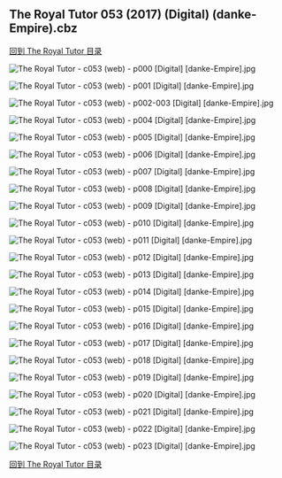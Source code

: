 ## The Royal Tutor 053 (2017) (Digital) (danke-Empire).cbz


[回到 The Royal Tutor 目录](https://github.com/alicewish/markdown/blob/master/series/Royal-Tutor.md)


![The Royal Tutor - c053 (web) - p000 [Digital] [danke-Empire].jpg](https://wx1.sinaimg.cn/large/6a9fdecagy1fokosin6a8j20p011itl7.jpg)

![The Royal Tutor - c053 (web) - p001 [Digital] [danke-Empire].jpg](https://wx1.sinaimg.cn/large/6a9fdecagy1fokosm68i7j20p011iwru.jpg)

![The Royal Tutor - c053 (web) - p002-003 [Digital] [danke-Empire].jpg](https://wx1.sinaimg.cn/large/6a9fdecagy1fokosss9ozj21e011i1kx.jpg)

![The Royal Tutor - c053 (web) - p004 [Digital] [danke-Empire].jpg](https://wx1.sinaimg.cn/large/6a9fdecagy1fokosw01vjj20p011itl8.jpg)

![The Royal Tutor - c053 (web) - p005 [Digital] [danke-Empire].jpg](https://wx1.sinaimg.cn/large/6a9fdecagy1fokoszp6rtj20p011iwri.jpg)

![The Royal Tutor - c053 (web) - p006 [Digital] [danke-Empire].jpg](https://wx1.sinaimg.cn/large/6a9fdecagy1fokot3oy5wj20p011ik5v.jpg)

![The Royal Tutor - c053 (web) - p007 [Digital] [danke-Empire].jpg](https://wx1.sinaimg.cn/large/6a9fdecagy1fokotayxzpj20p011itkb.jpg)

![The Royal Tutor - c053 (web) - p008 [Digital] [danke-Empire].jpg](https://wx1.sinaimg.cn/large/6a9fdecagy1fokoteygkyj20p011igyz.jpg)

![The Royal Tutor - c053 (web) - p009 [Digital] [danke-Empire].jpg](https://wx1.sinaimg.cn/large/6a9fdecagy1fokotjnf3rj20p011i49g.jpg)

![The Royal Tutor - c053 (web) - p010 [Digital] [danke-Empire].jpg](https://wx1.sinaimg.cn/large/6a9fdecagy1fokotn5n25j20p011iqef.jpg)

![The Royal Tutor - c053 (web) - p011 [Digital] [danke-Empire].jpg](https://wx1.sinaimg.cn/large/6a9fdecagy1fokotqsys8j20p011iqdv.jpg)

![The Royal Tutor - c053 (web) - p012 [Digital] [danke-Empire].jpg](https://wx1.sinaimg.cn/large/6a9fdecagy1fokotueyhgj20p011itok.jpg)

![The Royal Tutor - c053 (web) - p013 [Digital] [danke-Empire].jpg](https://wx1.sinaimg.cn/large/6a9fdecagy1fokotypoqoj20p011iqe4.jpg)

![The Royal Tutor - c053 (web) - p014 [Digital] [danke-Empire].jpg](https://wx1.sinaimg.cn/large/6a9fdecagy1fokou3idhzj20p011idrq.jpg)

![The Royal Tutor - c053 (web) - p015 [Digital] [danke-Empire].jpg](https://wx1.sinaimg.cn/large/6a9fdecagy1fokou6uhvmj20p011idqu.jpg)

![The Royal Tutor - c053 (web) - p016 [Digital] [danke-Empire].jpg](https://wx1.sinaimg.cn/large/6a9fdecagy1fokoubrel7j20p011i4ao.jpg)

![The Royal Tutor - c053 (web) - p017 [Digital] [danke-Empire].jpg](https://wx1.sinaimg.cn/large/6a9fdecagy1fokouf6h2kj20p011in81.jpg)

![The Royal Tutor - c053 (web) - p018 [Digital] [danke-Empire].jpg](https://wx1.sinaimg.cn/large/6a9fdecagy1fokouisg2zj20p011ial9.jpg)

![The Royal Tutor - c053 (web) - p019 [Digital] [danke-Empire].jpg](https://wx1.sinaimg.cn/large/6a9fdecagy1fokoumxbjzj20p011i7fd.jpg)

![The Royal Tutor - c053 (web) - p020 [Digital] [danke-Empire].jpg](https://wx1.sinaimg.cn/large/6a9fdecagy1fokouqbzlbj20p011ik58.jpg)

![The Royal Tutor - c053 (web) - p021 [Digital] [danke-Empire].jpg](https://wx1.sinaimg.cn/large/6a9fdecagy1fokoutsyuxj20p011idrd.jpg)

![The Royal Tutor - c053 (web) - p022 [Digital] [danke-Empire].jpg](https://wx1.sinaimg.cn/large/6a9fdecagy1fokouzib3gj20p011i4b7.jpg)

![The Royal Tutor - c053 (web) - p023 [Digital] [danke-Empire].jpg](https://wx1.sinaimg.cn/large/6a9fdecagy1fokov2hbjgj20p011iahv.jpg)

[回到 The Royal Tutor 目录](https://github.com/alicewish/markdown/blob/master/series/Royal-Tutor.md)

